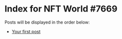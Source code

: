 # Index for NFT World #7669
Posts will be displayed in the order below:

- [Your first post](./001-first.md)

